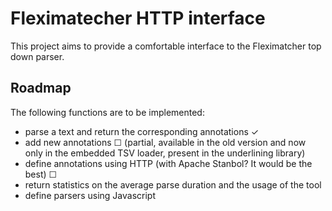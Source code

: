 Fleximatecher HTTP interface
============================

This project aims to provide a comfortable interface to the Fleximatcher top down parser.

Roadmap
-------

The following functions are to be implemented:

* parse a text and return the corresponding annotations ✓
* add new annotations ☐ (partial, available in the old version and now only in the embedded TSV loader, present in the underlining library)
* define annotations using HTTP (with Apache Stanbol? It would be the best) ☐
* return statistics on the average parse duration and the usage of the tool
* define parsers using Javascript